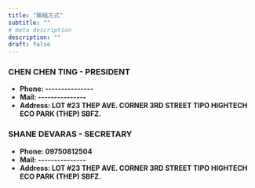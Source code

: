 ```yaml
---
title: "聯絡方式"
subtitle: ""
# meta description
description: ""
draft: false
---
```



### CHEN CHEN TING - PRESIDENT
* **Phone: ---------------** 
* **Mail: ---------------**
* **Address: LOT #23 THEP AVE. CORNER 3RD STREET TIPO HIGHTECH ECO PARK (THEP) SBFZ.**

### SHANE DEVARAS - SECRETARY
* **Phone: 09750812504** 
* **Mail: ---------------**
* **Address: LOT #23 THEP AVE. CORNER 3RD STREET TIPO HIGHTECH ECO PARK (THEP) SBFZ.**
